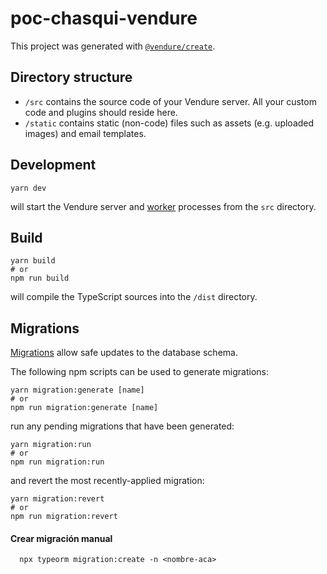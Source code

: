 # poc-chasqui-vendure

This project was generated with [`@vendure/create`](https://github.com/vendure-ecommerce/vendure/tree/master/packages/create).

## Directory structure

- `/src` contains the source code of your Vendure server. All your custom code and plugins should reside here.
- `/static` contains static (non-code) files such as assets (e.g. uploaded images) and email templates.

## Development

```
yarn dev
```

will start the Vendure server and [worker](https://www.vendure.io/docs/developer-guide/vendure-worker/) processes from
the `src` directory.

## Build

```
yarn build
# or
npm run build
```

will compile the TypeScript sources into the `/dist` directory.

## Migrations

[Migrations](https://www.vendure.io/docs/developer-guide/migrations/) allow safe updates to the database schema.

The following npm scripts can be used to generate migrations:

```
yarn migration:generate [name]
# or
npm run migration:generate [name]
```

run any pending migrations that have been generated:

```
yarn migration:run
# or
npm run migration:run
```

and revert the most recently-applied migration:

```
yarn migration:revert
# or
npm run migration:revert
```


#### Crear migración manual
```
  npx typeorm migration:create -n <nombre-aca>
```